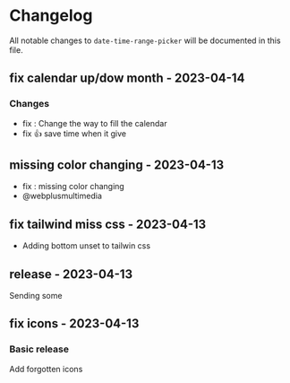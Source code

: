# Changelog

All notable changes to `date-time-range-picker` will be documented in this file.

## fix calendar up/dow month - 2023-04-14

### Changes

- fix : Change the way to fill the calendar
- fix :+1:  save time when it give

## missing color changing - 2023-04-13

- fix : missing color changing
- @webplusmultimedia

## fix tailwind miss css - 2023-04-13

- Adding bottom unset to tailwin css

## release - 2023-04-13

Sending some

## fix icons - 2023-04-13

### Basic release

Add forgotten icons
